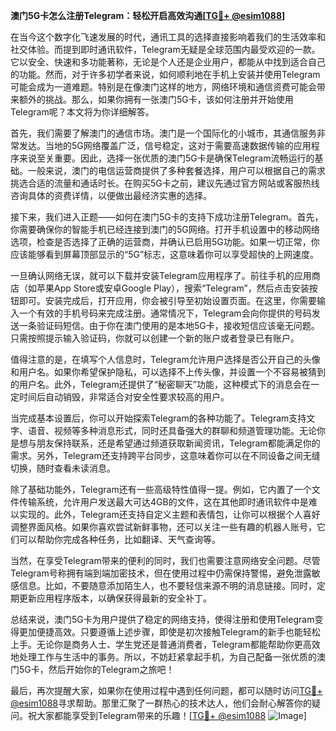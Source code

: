 **澳门5G卡怎么注册Telegram：轻松开启高效沟通[[TG💪+ @esim1088](https://t.me/s/esim1088)]**

在当今这个数字化飞速发展的时代，通讯工具的选择直接影响着我们的生活效率和社交体验。而提到即时通讯软件，Telegram无疑是全球范围内最受欢迎的一款。它以安全、快速和多功能著称，无论是个人还是企业用户，都能从中找到适合自己的功能。然而，对于许多初学者来说，如何顺利地在手机上安装并使用Telegram可能会成为一道难题。特别是在像澳门这样的地方，网络环境和通信资费可能会带来额外的挑战。那么，如果你拥有一张澳门5G卡，该如何注册并开始使用Telegram呢？本文将为你详细解答。

首先，我们需要了解澳门的通信市场。澳门是一个国际化的小城市，其通信服务非常发达。当地的5G网络覆盖广泛，信号稳定，这对于需要高速数据传输的应用程序来说至关重要。因此，选择一张优质的澳门5G卡是确保Telegram流畅运行的基础。一般来说，澳门的电信运营商提供了多种套餐选择，用户可以根据自己的需求挑选合适的流量和通话时长。在购买5G卡之前，建议先通过官方网站或客服热线咨询具体的资费详情，以便做出最经济实惠的选择。

接下来，我们进入正题——如何在澳门5G卡的支持下成功注册Telegram。首先，你需要确保你的智能手机已经连接到澳门的5G网络。打开手机设置中的移动网络选项，检查是否选择了正确的运营商，并确认已启用5G功能。如果一切正常，你应该能够看到屏幕顶部显示的“5G”标志，这意味着你可以享受超快的上网速度。

一旦确认网络无误，就可以下载并安装Telegram应用程序了。前往手机的应用商店（如苹果App Store或安卓Google Play），搜索“Telegram”，然后点击安装按钮即可。安装完成后，打开应用，你会被引导至初始设置页面。在这里，你需要输入一个有效的手机号码来完成注册。通常情况下，Telegram会向你提供的号码发送一条验证码短信。由于你在澳门使用的是本地5G卡，接收短信应该毫无问题。只需按照提示输入验证码，你就可以创建一个新的账户或者登录已有账户。

值得注意的是，在填写个人信息时，Telegram允许用户选择是否公开自己的头像和用户名。如果你希望保护隐私，可以选择不上传头像，并设置一个不容易被猜到的用户名。此外，Telegram还提供了“秘密聊天”功能，这种模式下的消息会在一定时间后自动销毁，非常适合对安全性要求较高的用户。

当完成基本设置后，你可以开始探索Telegram的各种功能了。Telegram支持文字、语音、视频等多种消息形式，同时还具备强大的群聊和频道管理功能。无论你是想与朋友保持联系，还是希望通过频道获取新闻资讯，Telegram都能满足你的需求。另外，Telegram还支持跨平台同步，这意味着你可以在不同设备之间无缝切换，随时查看未读消息。

除了基础功能外，Telegram还有一些高级特性值得一提。例如，它内置了一个文件传输系统，允许用户发送最大可达4GB的文件，这在其他即时通讯软件中是难以实现的。此外，Telegram还支持自定义主题和表情包，让你可以根据个人喜好调整界面风格。如果你喜欢尝试新鲜事物，还可以关注一些有趣的机器人账号，它们可以帮助你完成各种任务，比如翻译、天气查询等。

当然，在享受Telegram带来的便利的同时，我们也需要注意网络安全问题。尽管Telegram号称拥有端到端加密技术，但在使用过程中仍需保持警惕，避免泄露敏感信息。比如，不要随意添加陌生人，也不要轻信来源不明的消息链接。同时，定期更新应用程序版本，以确保获得最新的安全补丁。

总结来说，澳门5G卡为用户提供了稳定的网络支持，使得注册和使用Telegram变得更加便捷高效。只要遵循上述步骤，即使是初次接触Telegram的新手也能轻松上手。无论你是商务人士、学生党还是普通消费者，Telegram都能帮助你更高效地处理工作与生活中的事务。所以，不妨赶紧拿起手机，为自己配备一张优质的澳门5G卡，然后开始你的Telegram之旅吧！

最后，再次提醒大家，如果你在使用过程中遇到任何问题，都可以随时访问[TG💪+ @esim1088](https://t.me/s/esim1088)寻求帮助。那里汇聚了一群热心的技术达人，他们会耐心解答你的疑问。祝大家都能享受到Telegram带来的乐趣！[[TG💪+ @esim1088](https://t.me/s/esim1088) ![Image](https://i.postimg.cc/4NQfJmqS/Snipaste-2025-05-13-00-14-12.png)]